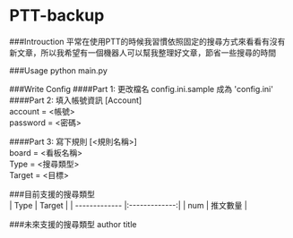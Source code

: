 PTT-backup
==========
###Introuction
平常在使用PTT的時候我習慣依照固定的搜尋方式來看看有沒有新文章，所以我希望有一個機器人可以幫我整理好文章，節省一些搜尋的時間

###Usage
python main.py

###Write Config
####Part 1: 更改檔名 config.ini.sample 成為 'config.ini'  
####Part 2: 填入帳號資訊
[Account]  
account  = <帳號>  
password = <密碼>  

####Part 3: 寫下規則
[<規則名稱>]  
board  = <看板名稱>  
Type   = <搜尋類型>  
Target = <目標>  

###目前支援的搜尋類型  
| Type          | Target        | 
| ------------- |:-------------:| 
| num           | 推文數量      | 


###未來支援的搜尋類型
author
title



